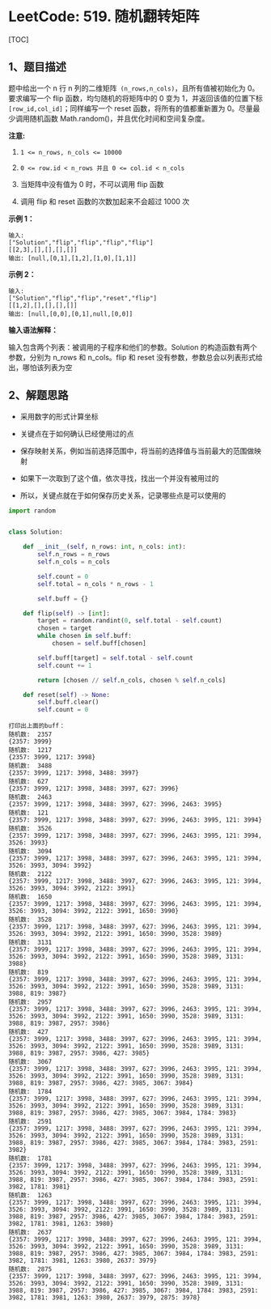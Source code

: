 # LeetCode: 519. 随机翻转矩阵

[TOC]

## 1、题目描述

题中给出一个 n 行 n 列的二维矩阵` (n_rows,n_cols)`，且所有值被初始化为 0。要求编写一个 flip 函数，均匀随机的将矩阵中的 0 变为 1，并返回该值的位置下标` [row_id,col_id]`；同样编写一个 reset 函数，将所有的值都重新置为 0。尽量最少调用随机函数 Math.random()，并且优化时间和空间复杂度。

**注意:**

1. `1 <= n_rows, n_cols <= 10000`

2. `0 <= row.id < n_rows 并且 0 <= col.id < n_cols`

3. 当矩阵中没有值为 0 时，不可以调用 flip 函数

4. 调用 flip 和 reset 函数的次数加起来不会超过 1000 次

**示例 1：**

```
输入: 
["Solution","flip","flip","flip","flip"]
[[2,3],[],[],[],[]]
输出: [null,[0,1],[1,2],[1,0],[1,1]]

```



**示例 2：**

```
输入: 
["Solution","flip","flip","reset","flip"]
[[1,2],[],[],[],[]]
输出: [null,[0,0],[0,1],null,[0,0]]

```



**输入语法解释：**

输入包含两个列表：被调用的子程序和他们的参数。Solution 的构造函数有两个参数，分别为 n_rows 和 n_cols。flip 和 reset 没有参数，参数总会以列表形式给出，哪怕该列表为空



## 2、解题思路

- 采用数字的形式计算坐标
- 关键点在于如何确认已经使用过的点
- 保存映射关系，例如当前选择范围中，将当前的选择值与当前最大的范围做映射
- 如果下一次取到了这个值，依次寻找，找出一个并没有被用过的

- 所以，关键点就在于如何保存历史关系，记录哪些点是可以使用的



```python
import random


class Solution:

    def __init__(self, n_rows: int, n_cols: int):
        self.n_rows = n_rows
        self.n_cols = n_cols

        self.count = 0
        self.total = n_cols * n_rows - 1

        self.buff = {}

    def flip(self) -> [int]:
        target = random.randint(0, self.total - self.count)
        chosen = target
        while chosen in self.buff:
            chosen = self.buff[chosen]

        self.buff[target] = self.total - self.count
        self.count += 1

        return [chosen // self.n_cols, chosen % self.n_cols]

    def reset(self) -> None:
        self.buff.clear()
        self.count = 0
```

```
打印出上面的buff：
随机数:  2357
{2357: 3999}
随机数:  1217
{2357: 3999, 1217: 3998}
随机数:  3488
{2357: 3999, 1217: 3998, 3488: 3997}
随机数:  627
{2357: 3999, 1217: 3998, 3488: 3997, 627: 3996}
随机数:  2463
{2357: 3999, 1217: 3998, 3488: 3997, 627: 3996, 2463: 3995}
随机数:  121
{2357: 3999, 1217: 3998, 3488: 3997, 627: 3996, 2463: 3995, 121: 3994}
随机数:  3526
{2357: 3999, 1217: 3998, 3488: 3997, 627: 3996, 2463: 3995, 121: 3994, 3526: 3993}
随机数:  3094
{2357: 3999, 1217: 3998, 3488: 3997, 627: 3996, 2463: 3995, 121: 3994, 3526: 3993, 3094: 3992}
随机数:  2122
{2357: 3999, 1217: 3998, 3488: 3997, 627: 3996, 2463: 3995, 121: 3994, 3526: 3993, 3094: 3992, 2122: 3991}
随机数:  1650
{2357: 3999, 1217: 3998, 3488: 3997, 627: 3996, 2463: 3995, 121: 3994, 3526: 3993, 3094: 3992, 2122: 3991, 1650: 3990}
随机数:  3528
{2357: 3999, 1217: 3998, 3488: 3997, 627: 3996, 2463: 3995, 121: 3994, 3526: 3993, 3094: 3992, 2122: 3991, 1650: 3990, 3528: 3989}
随机数:  3131
{2357: 3999, 1217: 3998, 3488: 3997, 627: 3996, 2463: 3995, 121: 3994, 3526: 3993, 3094: 3992, 2122: 3991, 1650: 3990, 3528: 3989, 3131: 3988}
随机数:  819
{2357: 3999, 1217: 3998, 3488: 3997, 627: 3996, 2463: 3995, 121: 3994, 3526: 3993, 3094: 3992, 2122: 3991, 1650: 3990, 3528: 3989, 3131: 3988, 819: 3987}
随机数:  2957
{2357: 3999, 1217: 3998, 3488: 3997, 627: 3996, 2463: 3995, 121: 3994, 3526: 3993, 3094: 3992, 2122: 3991, 1650: 3990, 3528: 3989, 3131: 3988, 819: 3987, 2957: 3986}
随机数:  427
{2357: 3999, 1217: 3998, 3488: 3997, 627: 3996, 2463: 3995, 121: 3994, 3526: 3993, 3094: 3992, 2122: 3991, 1650: 3990, 3528: 3989, 3131: 3988, 819: 3987, 2957: 3986, 427: 3985}
随机数:  3067
{2357: 3999, 1217: 3998, 3488: 3997, 627: 3996, 2463: 3995, 121: 3994, 3526: 3993, 3094: 3992, 2122: 3991, 1650: 3990, 3528: 3989, 3131: 3988, 819: 3987, 2957: 3986, 427: 3985, 3067: 3984}
随机数:  1784
{2357: 3999, 1217: 3998, 3488: 3997, 627: 3996, 2463: 3995, 121: 3994, 3526: 3993, 3094: 3992, 2122: 3991, 1650: 3990, 3528: 3989, 3131: 3988, 819: 3987, 2957: 3986, 427: 3985, 3067: 3984, 1784: 3983}
随机数:  2591
{2357: 3999, 1217: 3998, 3488: 3997, 627: 3996, 2463: 3995, 121: 3994, 3526: 3993, 3094: 3992, 2122: 3991, 1650: 3990, 3528: 3989, 3131: 3988, 819: 3987, 2957: 3986, 427: 3985, 3067: 3984, 1784: 3983, 2591: 3982}
随机数:  1781
{2357: 3999, 1217: 3998, 3488: 3997, 627: 3996, 2463: 3995, 121: 3994, 3526: 3993, 3094: 3992, 2122: 3991, 1650: 3990, 3528: 3989, 3131: 3988, 819: 3987, 2957: 3986, 427: 3985, 3067: 3984, 1784: 3983, 2591: 3982, 1781: 3981}
随机数:  1263
{2357: 3999, 1217: 3998, 3488: 3997, 627: 3996, 2463: 3995, 121: 3994, 3526: 3993, 3094: 3992, 2122: 3991, 1650: 3990, 3528: 3989, 3131: 3988, 819: 3987, 2957: 3986, 427: 3985, 3067: 3984, 1784: 3983, 2591: 3982, 1781: 3981, 1263: 3980}
随机数:  2637
{2357: 3999, 1217: 3998, 3488: 3997, 627: 3996, 2463: 3995, 121: 3994, 3526: 3993, 3094: 3992, 2122: 3991, 1650: 3990, 3528: 3989, 3131: 3988, 819: 3987, 2957: 3986, 427: 3985, 3067: 3984, 1784: 3983, 2591: 3982, 1781: 3981, 1263: 3980, 2637: 3979}
随机数:  2875
{2357: 3999, 1217: 3998, 3488: 3997, 627: 3996, 2463: 3995, 121: 3994, 3526: 3993, 3094: 3992, 2122: 3991, 1650: 3990, 3528: 3989, 3131: 3988, 819: 3987, 2957: 3986, 427: 3985, 3067: 3984, 1784: 3983, 2591: 3982, 1781: 3981, 1263: 3980, 2637: 3979, 2875: 3978}

```

